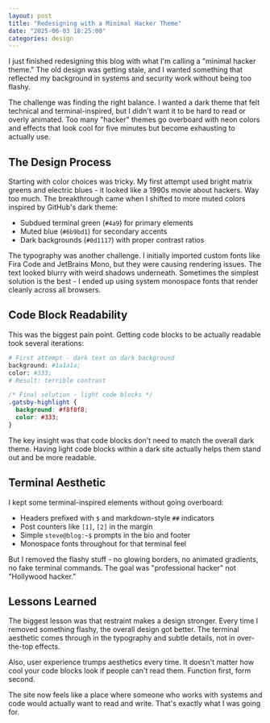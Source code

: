 ```yaml
---
layout: post
title: "Redesigning with a Minimal Hacker Theme"
date: "2025-06-03 18:25:00"
categories: design
---
```


I just finished redesigning this blog with what I'm calling a "minimal hacker theme." The old design was getting stale, and I wanted something that reflected my background in systems and security work without being too flashy.

The challenge was finding the right balance. I wanted a dark theme that felt technical and terminal-inspired, but I didn't want it to be hard to read or overly animated. Too many "hacker" themes go overboard with neon colors and effects that look cool for five minutes but become exhausting to actually use.

## The Design Process

Starting with color choices was tricky. My first attempt used bright matrix greens and electric blues - it looked like a 1990s movie about hackers. Way too much. The breakthrough came when I shifted to more muted colors inspired by GitHub's dark theme:

- Subdued terminal green (`#4a9`) for primary elements
- Muted blue (`#6b9bd1`) for secondary accents  
- Dark backgrounds (`#0d1117`) with proper contrast ratios

The typography was another challenge. I initially imported custom fonts like Fira Code and JetBrains Mono, but they were causing rendering issues. The text looked blurry with weird shadows underneath. Sometimes the simplest solution is the best - I ended up using system monospace fonts that render cleanly across all browsers.

## Code Block Readability

This was the biggest pain point. Getting code blocks to be actually readable took several iterations:

```bash
# First attempt - dark text on dark background
background: #1a1a1a;
color: #333;
# Result: terrible contrast
```

```css
/* Final solution - light code blocks */
.gatsby-highlight {
  background: #f8f8f8;
  color: #333;
}
```

The key insight was that code blocks don't need to match the overall dark theme. Having light code blocks within a dark site actually helps them stand out and be more readable.

## Terminal Aesthetic

I kept some terminal-inspired elements without going overboard:

- Headers prefixed with `$` and markdown-style `##` indicators
- Post counters like `[1]`, `[2]` in the margin  
- Simple `steve@blog:~$` prompts in the bio and footer
- Monospace fonts throughout for that terminal feel

But I removed the flashy stuff - no glowing borders, no animated gradients, no fake terminal commands. The goal was "professional hacker" not "Hollywood hacker."

## Lessons Learned

The biggest lesson was that restraint makes a design stronger. Every time I removed something flashy, the overall design got better. The terminal aesthetic comes through in the typography and subtle details, not in over-the-top effects.

Also, user experience trumps aesthetics every time. It doesn't matter how cool your code blocks look if people can't read them. Function first, form second.

The site now feels like a place where someone who works with systems and code would actually want to read and write. That's exactly what I was going for.